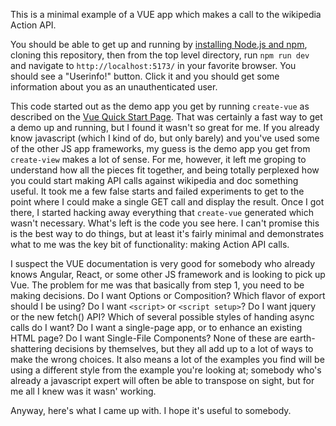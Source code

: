 This is a minimal example of a VUE app which makes a call to the wikipedia Action API.

You should be able to get up and running by
[installing Node.js and npm](https://docs.npmjs.com/downloading-and-installing-node-js-and-npm),
cloning this repository, then from the top level directory, run ```npm run dev``` and navigate to ```http://localhost:5173/``` in your favorite browser.  You should see a "Userinfo!" button.  Click it and you should get some information about you as an unauthenticated user.

This code started out as the demo app you get by running ```create-vue``` as described on the [Vue Quick Start Page](https://vuejs.org/guide/quick-start.html).  That was certainly a fast way to get a demo up and running, but I found it wasn't so great for me.  If you already know javascript (which I kind of do, but only barely) and you've used some of the other JS app frameworks, my guess is the demo app you get from ```create-view``` makes a lot of sense.  For me, however, it left me groping to understand how all the pieces fit together, and being totally perplexed how you could start making API calls against wikipedia and doc something useful.  It took me a few false starts and failed experiments to get to the point where I could make a single GET call and display the result.  Once I got there, I started hacking away everything that ```create-vue``` generated which wasn't necessary.  What's left is the code you see here.  I can't promise this is the best way to do things, but at least it's fairly minimal and demonstrates what to me was the key bit of functionality: making Action API calls.

I suspect the VUE documentation is very good for somebody who already knows Angular, React, or some other JS framework and is looking to pick up Vue.  The problem for me was that basically from step 1, you need to be making decisions.  Do I want Options or Composition?  Which flavor of export should I be using?  Do I want ```<script>``` or ```<script setup>```?  Do I want jquery or the new fetch() API?  Which of several possible styles of handing async calls do I want?  Do I want a single-page app, or to enhance an existing HTML page?  Do I want Single-File Components?  None of these are earth-shattering decisions by themselves, but they all add up to a lot of ways to make the wrong choices.  It also means a lot of the examples you find will be using a different style from the example you're looking at; somebody who's already a javascript expert will often be able to transpose on sight, but for me all I knew was it wasn' working.

Anyway, here's what I came up with.  I hope it's useful to somebody.
